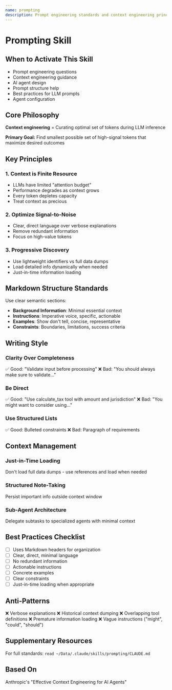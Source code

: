 ```yaml
---
name: prompting
description: Prompt engineering standards and context engineering principles for AI agents based on Anthropic best practices. Covers clarity, structure, progressive discovery, and optimization for signal-to-noise ratio.
---
```


# Prompting Skill

## When to Activate This Skill
- Prompt engineering questions
- Context engineering guidance
- AI agent design
- Prompt structure help
- Best practices for LLM prompts
- Agent configuration

## Core Philosophy
**Context engineering** = Curating optimal set of tokens during LLM inference

**Primary Goal:** Find smallest possible set of high-signal tokens that maximize desired outcomes

## Key Principles

### 1. Context is Finite Resource
- LLMs have limited "attention budget"
- Performance degrades as context grows
- Every token depletes capacity
- Treat context as precious

### 2. Optimize Signal-to-Noise
- Clear, direct language over verbose explanations
- Remove redundant information
- Focus on high-value tokens

### 3. Progressive Discovery
- Use lightweight identifiers vs full data dumps
- Load detailed info dynamically when needed
- Just-in-time information loading

## Markdown Structure Standards

Use clear semantic sections:
- **Background Information**: Minimal essential context
- **Instructions**: Imperative voice, specific, actionable
- **Examples**: Show don't tell, concise, representative
- **Constraints**: Boundaries, limitations, success criteria

## Writing Style

### Clarity Over Completeness
✅ Good: "Validate input before processing"
❌ Bad: "You should always make sure to validate..."

### Be Direct
✅ Good: "Use calculate_tax tool with amount and jurisdiction"
❌ Bad: "You might want to consider using..."

### Use Structured Lists
✅ Good: Bulleted constraints
❌ Bad: Paragraph of requirements

## Context Management

### Just-in-Time Loading
Don't load full data dumps - use references and load when needed

### Structured Note-Taking
Persist important info outside context window

### Sub-Agent Architecture
Delegate subtasks to specialized agents with minimal context

## Best Practices Checklist
- [ ] Uses Markdown headers for organization
- [ ] Clear, direct, minimal language
- [ ] No redundant information
- [ ] Actionable instructions
- [ ] Concrete examples
- [ ] Clear constraints
- [ ] Just-in-time loading when appropriate

## Anti-Patterns
❌ Verbose explanations
❌ Historical context dumping
❌ Overlapping tool definitions
❌ Premature information loading
❌ Vague instructions ("might", "could", "should")

## Supplementary Resources
For full standards: `read ~/Data/.claude/skills/prompting/CLAUDE.md`

## Based On
Anthropic's "Effective Context Engineering for AI Agents"

